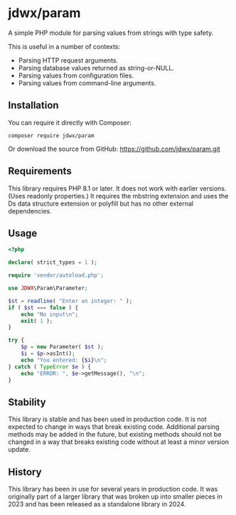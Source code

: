 # jdwx/param

A simple PHP module for parsing values from strings with type safety.

This is useful in a number of contexts:

* Parsing HTTP request arguments.
* Parsing database values returned as string-or-NULL.
* Parsing values from configuration files.
* Parsing values from command-line arguments.

## Installation

You can require it directly with Composer:

```shell
composer require jdwx/param
```

Or download the source from GitHub: https://github.com/jdwx/param.git

## Requirements

This library requires PHP 8.1 or later. It does not work with earlier
versions. (Uses readonly properties.)  It requires the mbstring extension
and uses the Ds data structure extension or polyfill but has no other
external dependencies.

## Usage

```php
<?php

declare( strict_types = 1 );

require 'vendor/autoload.php';

use JDWX\Param\Parameter;

$st = readline( "Enter an integer: " );
if ( $st === false ) {
    echo "No input\n";
    exit( 1 );
}

try {
    $p = new Parameter( $st );
    $i = $p->asInt();
    echo "You entered: {$i}\n";
} catch ( TypeError $e ) {
    echo "ERROR: ", $e->getMessage(), "\n";
}
```

## Stability

This library is stable and has been used in production code. It is not
expected to change in ways that break existing code. Additional parsing
methods may be added in the future, but existing methods should not
be changed in a way that breaks existing code without at least a minor
version update.

## History

This library has been in use for several years in production code. It
was originally part of a larger library that was broken up into smaller
pieces in 2023 and has been released as a standalone library in 2024.
